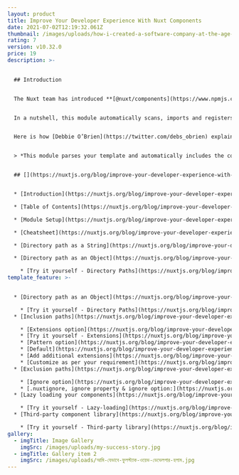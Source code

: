 ```yaml
---
layout: product
title: Improve Your Developer Experience With Nuxt Components
date: 2021-07-02T12:19:32.061Z
thumbnail: /images/uploads/how-i-created-a-software-company-at-the-age-of-24.png
rating: 7
version: v10.32.0
price: 19
description: >-
  

  ## Introduction


  The Nuxt team has introduced **[@nuxt/components](https://www.npmjs.com/package/@nuxt/components)** module with the purpose to make Nuxt development faster and to make you, as a developer, more productive. This module comes with amazing features and options that will improve your development experience with Nuxt. No matter if you’re just starting out or an advanced user, [@nuxt/components](https://github.com/nuxt/components) provides a range of options from the simplest setup to advance configurations that will certainly benefit your projects.


  In a nutshell, this module automatically scans, imports and registers Vue components found in the **`~/components`** directory, so that we don't have to write import statements when we use them in either pages, layouts or even within components.


  Here is how [Debbie O’Brien](https://twitter.com/debs_obrien) explains how it works,


  > *This module parses your template and automatically includes the component in the file where you are using it such as a page, layout or even a component. Because Nuxt.js uses automatic code splitting to split your pages by default this module works perfect as it will only contain the components that are used on that page. Also, if you use a component in more than 2 pages, Nuxt.js will automatically create a shared chunk for them thanks to the magic of WebPack.*


  ## [](https://nuxtjs.org/blog/improve-your-developer-experience-with-nuxt-components#table-of-contents)Table of Contents


  * [Introduction](https://nuxtjs.org/blog/improve-your-developer-experience-with-nuxt-components#introduction)

  * [Table of Contents](https://nuxtjs.org/blog/improve-your-developer-experience-with-nuxt-components#table-of-contents)

  * [Module Setup](https://nuxtjs.org/blog/improve-your-developer-experience-with-nuxt-components#module-setup)

  * [Cheatsheet](https://nuxtjs.org/blog/improve-your-developer-experience-with-nuxt-components#cheatsheet)

  * [Directory path as a String](https://nuxtjs.org/blog/improve-your-developer-experience-with-nuxt-components#directory-path-as-a-string)

  * [Directory path as an Object](https://nuxtjs.org/blog/improve-your-developer-experience-with-nuxt-components#directory-path-as-an-object)

    * [Try it yourself - Directory Paths](https://nuxtjs.org/blog/improve-your-developer-experience-with-nuxt-components#try-it-yourself---directory-paths)
template_feature: >-
  

  * [Directory path as an Object](https://nuxtjs.org/blog/improve-your-developer-experience-with-nuxt-components#directory-path-as-an-object)

    * [Try it yourself - Directory Paths](https://nuxtjs.org/blog/improve-your-developer-experience-with-nuxt-components#try-it-yourself---directory-paths)
  * [Inclusion paths](https://nuxtjs.org/blog/improve-your-developer-experience-with-nuxt-components#inclusion-paths)

    * [Extensions option](https://nuxtjs.org/blog/improve-your-developer-experience-with-nuxt-components#extensions-option)
    * [Try it yourself - Extensions](https://nuxtjs.org/blog/improve-your-developer-experience-with-nuxt-components#try-it-yourself---extensions)
    * [Pattern option](https://nuxtjs.org/blog/improve-your-developer-experience-with-nuxt-components#pattern-option)
    * [Default](https://nuxtjs.org/blog/improve-your-developer-experience-with-nuxt-components#default)
    * [Add additional extensions](https://nuxtjs.org/blog/improve-your-developer-experience-with-nuxt-components#add-additional-extensions)
    * [Customize as per your requirement](https://nuxtjs.org/blog/improve-your-developer-experience-with-nuxt-components#customize-as-per-your-requirement)
  * [Exclusion paths](https://nuxtjs.org/blog/improve-your-developer-experience-with-nuxt-components#exclusion-paths)

    * [Ignore option](https://nuxtjs.org/blog/improve-your-developer-experience-with-nuxt-components#ignore-option)
    * [.nuxtignore, ignore property & ignore option:](https://nuxtjs.org/blog/improve-your-developer-experience-with-nuxt-components#nuxtignore-ignore-property--ignore-option)
  * [Lazy loading your components](https://nuxtjs.org/blog/improve-your-developer-experience-with-nuxt-components#lazy-loading-your-components)

    * [Try it yourself - Lazy-loading](https://nuxtjs.org/blog/improve-your-developer-experience-with-nuxt-components#try-it-yourself---lazy-loading)
  * [Third-party component library](https://nuxtjs.org/blog/improve-your-developer-experience-with-nuxt-components#third-party-component-library)

    * [Try it yourself - Third-party library](https://nuxtjs.org/blog/improve-your-developer-experience-with-nuxt-components#try-it-yourself---third-party-library)
gallery:
  - imgTitle: Image Gallery
    imgSrc: /images/uploads/my-success-story.jpg
  - imgTitle: Gallery item 2
    imgSrc: /images/uploads/আমি-যেভাবে-ফুলস্ট্যাক-ওয়েভ-ডেভেলপার-হলাম.jpg
---
```

